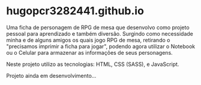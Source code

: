 # hugopcr3282441.github.io

Uma ficha de personagem de RPG de mesa que desenvolvo como projeto pessoal para aprendizado e também diversão. 
Surgindo como necessidade minha e de alguns amigos os quais jogo RPG de mesa, retirando o "precisamos imprimir a ficha para jogar", podendo agora utilizar o Notebook ou o Celular para armazenar as informações de seus personagens.

Neste projeto utilizo as tecnologias: HTML, CSS (SASS), e JavaScript.

Projeto ainda em desenvolvimento...